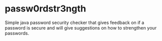 # passw0rdstr3ngth
Simple java password security checker that gives feedback on if a password is secure and will give suggestions on how to strengthen your passwords.
